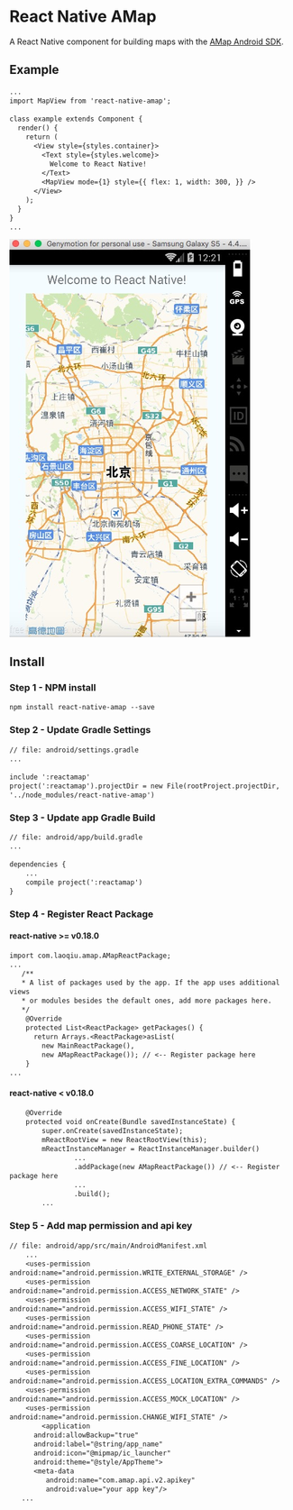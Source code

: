 # React Native AMap
A React Native component for building maps with the [AMap Android SDK](http://lbs.amap.com/api/android-sdk/summary/).


## Example
```
...
import MapView from 'react-native-amap';

class example extends Component {
  render() {
    return (
      <View style={styles.container}>
        <Text style={styles.welcome}>
          Welcome to React Native!
        </Text>
        <MapView mode={1} style={{ flex: 1, width: 300, }} />
      </View>
    );
  }
}
...
```
![image](example/example.png)

## Install

### Step 1 - NPM install

```
npm install react-native-amap --save
```

### Step 2 - Update Gradle Settings

```
// file: android/settings.gradle
...

include ':reactamap'
project(':reactamap').projectDir = new File(rootProject.projectDir, '../node_modules/react-native-amap')
```

### Step 3 - Update app Gradle Build

```
// file: android/app/build.gradle
...

dependencies {
    ...
    compile project(':reactamap')
}
```

### Step 4 - Register React Package

#### react-native >= v0.18.0
```
import com.laoqiu.amap.AMapReactPackage;
...
   /**
   * A list of packages used by the app. If the app uses additional views
   * or modules besides the default ones, add more packages here.
   */
    @Override
    protected List<ReactPackage> getPackages() {
      return Arrays.<ReactPackage>asList(
        new MainReactPackage(),
        new AMapReactPackage()); // <-- Register package here
    }
...
```
#### react-native < v0.18.0
```
    @Override
    protected void onCreate(Bundle savedInstanceState) {
        super.onCreate(savedInstanceState);
        mReactRootView = new ReactRootView(this);
        mReactInstanceManager = ReactInstanceManager.builder()
        		...
				.addPackage(new AMapReactPackage()) // <-- Register package here
				...
				.build();
		...
```
### Step 5 - Add map permission and api key

```
// file: android/app/src/main/AndroidManifest.xml
	...
    <uses-permission android:name="android.permission.WRITE_EXTERNAL_STORAGE" />
    <uses-permission android:name="android.permission.ACCESS_NETWORK_STATE" />
    <uses-permission android:name="android.permission.ACCESS_WIFI_STATE" />
    <uses-permission android:name="android.permission.READ_PHONE_STATE" />
    <uses-permission android:name="android.permission.ACCESS_COARSE_LOCATION" />
    <uses-permission android:name="android.permission.ACCESS_FINE_LOCATION" />
    <uses-permission android:name="android.permission.ACCESS_LOCATION_EXTRA_COMMANDS" />
    <uses-permission android:name="android.permission.ACCESS_MOCK_LOCATION" />
    <uses-permission android:name="android.permission.CHANGE_WIFI_STATE" />
        <application
      android:allowBackup="true"
      android:label="@string/app_name"
      android:icon="@mipmap/ic_launcher"
      android:theme="@style/AppTheme">
      <meta-data
         android:name="com.amap.api.v2.apikey"
         android:value="your app key"/>
   ...
```
